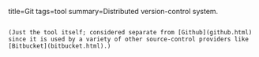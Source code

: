title=Git
tags=tool
summary=Distributed version-control system.
~~~~~~

(Just the tool itself; considered separate from [Github](github.html) since it is used by a variety of other source-control providers like [Bitbucket](bitbucket.html).)

